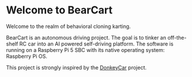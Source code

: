 # Welcome to BearCart

Welcome to the realm of behavioral cloning karting.

BearCart is an autonomous driving project. The goal is to tinker an off-the-shelf RC car into an AI powered self-driving platform. The software is running on a Raspberry Pi 5 SBC with its native operating system: Raspberry Pi OS.

This project is strongly inspired by the [DonkeyCar](https://github.com/autorope/donkeycar) project.
